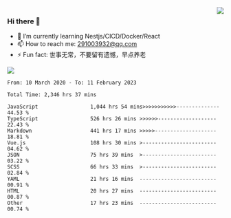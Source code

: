 <img align='right' src='https://github-readme-stats.vercel.app/api?username=niaogege&show_icons=true&theme=radical'/>

### Hi there 👋

- 🌱 I’m currently learning Nestjs/CICD/Docker/React
- 📫 How to reach me: 291003932@qq.com
- ⚡ Fun fact:  世事无常，不要留有遗憾，早点养老

![](https://github-readme-stats.vercel.app/api/top-langs/?username=niaogege&layout=compact)

<!--START_SECTION:waka-->

```text
From: 10 March 2020 - To: 11 February 2023

Total Time: 2,346 hrs 37 mins

JavaScript                 1,044 hrs 54 mins>>>>>>>>>>>--------------   44.53 %
TypeScript                 526 hrs 26 mins >>>>>>-------------------   22.43 %
Markdown                   441 hrs 17 mins >>>>>--------------------   18.81 %
Vue.js                     108 hrs 30 mins >------------------------   04.62 %
JSON                       75 hrs 39 mins  >------------------------   03.22 %
SCSS                       66 hrs 33 mins  >------------------------   02.84 %
YAML                       21 hrs 16 mins  -------------------------   00.91 %
HTML                       20 hrs 27 mins  -------------------------   00.87 %
Other                      17 hrs 23 mins  -------------------------   00.74 %
```

<!--END_SECTION:waka-->
